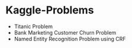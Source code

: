 # Kaggle-Problems

- Titanic Problem
- Bank Marketing Customer Churn Problem
- Named Entity Recognition Problem using CRF